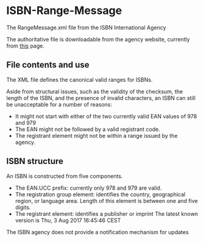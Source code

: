 # ISBN-Range-Message
The RangeMessage.xml file from the ISBN International Agency

The authoritative file is downloadable from the agency website, currently from [this](https://www.isbn-international.org/range_file_generation) page.

## File contents and use

The XML file defines the canonical valid ranges for ISBNs.

Aside from structural issues, such as the validity of the checksum, the length of the ISBN, and the presence of invalid characters, an ISBN can still be unacceptable for a number of reasons:

* It might not start with either of the two currently valid EAN values of 978 and 979
* The EAN might not be followed by a valid registrant code.
* The registrant element might not be within a range issued by the agency.

## ISBN structure

An ISBN is constructed from five components.

* The EAN.UCC prefix: currently only 978 and 979 are valid.
* The registration group element: identifies the country, geographical region, or language
area. Length of this element is between one and five digits.
* The registrant element: identifies a publisher or imprint
The latest known version is Thu, 3 Aug 2017 16:45:46 CEST

The ISBN agency does not provide a notification mechanism for updates
